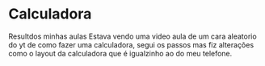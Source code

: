 # Calculadora
Resultdos minhas aulas
Estava vendo uma video aula de um cara aleatorio do yt de como fazer uma calculadora, segui os passos mas fiz alterações como o layout da calculadora que é igualzinho ao do meu telefone.
